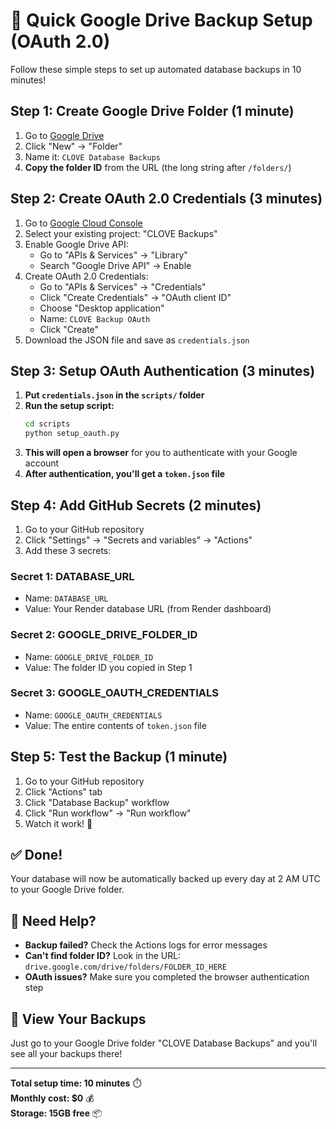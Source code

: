 # 🚀 Quick Google Drive Backup Setup (OAuth 2.0)

Follow these simple steps to set up automated database backups in 10 minutes!

## Step 1: Create Google Drive Folder (1 minute)

1. Go to [Google Drive](https://drive.google.com/)
2. Click "New" → "Folder"
3. Name it: `CLOVE Database Backups`
4. **Copy the folder ID** from the URL (the long string after `/folders/`)

## Step 2: Create OAuth 2.0 Credentials (3 minutes)

1. Go to [Google Cloud Console](https://console.cloud.google.com/)
2. Select your existing project: "CLOVE Backups"
3. Enable Google Drive API:
   - Go to "APIs & Services" → "Library"
   - Search "Google Drive API" → Enable
4. Create OAuth 2.0 Credentials:
   - Go to "APIs & Services" → "Credentials"
   - Click "Create Credentials" → "OAuth client ID"
   - Choose "Desktop application"
   - Name: `CLOVE Backup OAuth`
   - Click "Create"
5. Download the JSON file and save as `credentials.json`

## Step 3: Setup OAuth Authentication (3 minutes)

1. **Put `credentials.json` in the `scripts/` folder**
2. **Run the setup script:**
   ```bash
   cd scripts
   python setup_oauth.py
   ```
3. **This will open a browser** for you to authenticate with your Google account
4. **After authentication, you'll get a `token.json` file**

## Step 4: Add GitHub Secrets (2 minutes)

1. Go to your GitHub repository
2. Click "Settings" → "Secrets and variables" → "Actions"
3. Add these 3 secrets:

### Secret 1: DATABASE_URL
- Name: `DATABASE_URL`
- Value: Your Render database URL (from Render dashboard)

### Secret 2: GOOGLE_DRIVE_FOLDER_ID
- Name: `GOOGLE_DRIVE_FOLDER_ID`
- Value: The folder ID you copied in Step 1

### Secret 3: GOOGLE_OAUTH_CREDENTIALS
- Name: `GOOGLE_OAUTH_CREDENTIALS`
- Value: The entire contents of `token.json` file

## Step 5: Test the Backup (1 minute)

1. Go to your GitHub repository
2. Click "Actions" tab
3. Click "Database Backup" workflow
4. Click "Run workflow" → "Run workflow"
5. Watch it work! 🎉

## ✅ Done!

Your database will now be automatically backed up every day at 2 AM UTC to your Google Drive folder.

## 🔧 Need Help?

- **Backup failed?** Check the Actions logs for error messages
- **Can't find folder ID?** Look in the URL: `drive.google.com/drive/folders/FOLDER_ID_HERE`
- **OAuth issues?** Make sure you completed the browser authentication step

## 📱 View Your Backups

Just go to your Google Drive folder "CLOVE Database Backups" and you'll see all your backups there!

---

**Total setup time: 10 minutes** ⏱️  
**Monthly cost: $0** 💰  
**Storage: 15GB free** 📦
